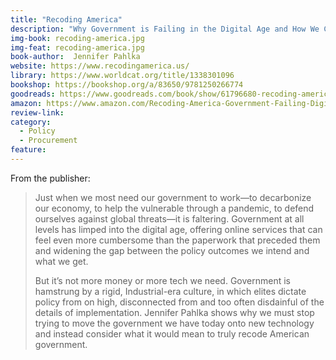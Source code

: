 ```yaml
---
title: "Recoding America"
description: "Why Government is Failing in the Digital Age and How We Can Do Better"
img-book: recoding-america.jpg
img-feat: recoding-america.jpg
book-author:  Jennifer Pahlka
website: https://www.recodingamerica.us/
library: https://www.worldcat.org/title/1338301096
bookshop: https://bookshop.org/a/83650/9781250266774
goodreads: https://www.goodreads.com/book/show/61796680-recoding-america
amazon: https://www.amazon.com/Recoding-America-Government-Failing-Digital/dp/1250266777/ref=sr_1_1?crid=3VAUGD1DFXLDF&keywords=recoding+america+jennifer+pahlka&qid=1694815296&sprefix=recodin%2Caps%2C208&sr=8-1
review-link: 
category:
  - Policy
  - Procurement
feature: 
---
```


From the publisher:

> Just when we most need our government to work—to decarbonize our economy, to help the vulnerable through a pandemic, to defend ourselves against global threats—it is faltering. Government at all levels has limped into the digital age, offering online services that can feel even more cumbersome than the paperwork that preceded them and widening the gap between the policy outcomes we intend and what we get.
> 
> But it’s not more money or more tech we need. Government is hamstrung by a rigid, Industrial-era culture, in which elites dictate policy from on high, disconnected from and too often disdainful of the details of implementation. Jennifer Pahlka shows why we must stop trying to move the government we have today onto new technology and instead consider what it would mean to truly recode American government.
